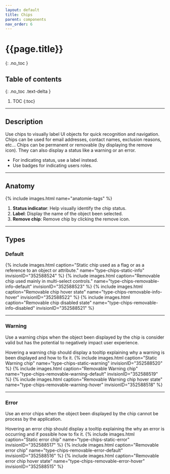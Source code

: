 ```yaml
---
layout: default
title: Chips
parent: components
nav_order: 6
---
```


# {{page.title}}
{: .no_toc }

## Table of contents
{: .no_toc .text-delta }

1. TOC
{:toc}

---

## Description

Use chips to visually label UI objects for quick recognition and navigation. Chips can be used for email addresses, contact names, exclusion reasons, etc... Chips can be permanent or removable (by displaying the remove icon).
They can also display a status like a warning or an error.

- For indicating status, use a label instead.
- Use badges for indicating users roles.

---

## Anatomy

{% include images.html name="anatomie-tags" %}

1. **Status indicator**: Help visually identify the chip status.
2. **Label**: Display the name of the object been selected.
3. **Remove chip**: Remove chip by clicking the remove icon.

---

## Types

### Default

{% include images.html caption="Static chip used as a flag or as a reference to an object or attribute." name="type-chips-static-info" invisionID="352588524" %}
{% include images.html caption="Removable chip used mainly in multi-select controls." name="type-chips-removable-info-default" invisionID="352588523" %}
{% include images.html caption="Removable chip hover state" name="type-chips-removable-info-hover" invisionID="352588522" %}
{% include images.html caption="Removable chip disabled state" name="type-chips-removable-info-disabled" invisionID="352588521" %}


---

### Warning

Use a warning chips when the object been displayed by the chip is consider valid but has the potential to negatively impact user experience.

Hovering a warning chip should display a tooltip explaining why a warning is been displayed and how to fix it.
{% include images.html caption="Static Warning chip" name="type-chips-static-warning" invisionID="352588520" %}
{% include images.html caption="Removable Warning chip" name="type-chips-removable-warning-default" invisionID="352588519" %}
{% include images.html caption="Removable Warning chip hover state" name="type-chips-removable-warning-hover" invisionID="352588518" %}


---

### Error

Use an error chips when the object been displayed by the chip cannot be process by the application.

Hovering an error chip should display a tooltip explaining the why an error is occurring and if possible how to fix it.
{% include images.html caption="Static error chip" name="type-chips-static-error" invisionID="352588517" %}
{% include images.html caption="Removable error chip" name="type-chips-removable-error-default" invisionID="352588516" %}
{% include images.html caption="Removable error chip hover state" name="type-chips-removable-error-hover" invisionID="352588515" %}
